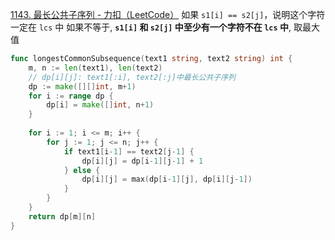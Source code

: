 [1143. 最长公共子序列 - 力扣（LeetCode）](https://leetcode.cn/problems/longest-common-subsequence/description/)
如果 `s1[i] == s2[j]`，说明这个字符一定在 `lcs` 中
如果不等于, **`s1[i]` 和 `s2[j]` 中至少有一个字符不在 `lcs` 中**, 取最大值
```go
func longestCommonSubsequence(text1 string, text2 string) int {
	m, n := len(text1), len(text2)
	// dp[i][j]: text1[:i], text2[:j]中最长公共子序列
	dp := make([][]int, m+1)
	for i := range dp {
		dp[i] = make([]int, n+1)
	}
	
	for i := 1; i <= m; i++ {
		for j := 1; j <= n; j++ {
			if text1[i-1] == text2[j-1] {
				dp[i][j] = dp[i-1][j-1] + 1
			} else {
				dp[i][j] = max(dp[i-1][j], dp[i][j-1])
			}
		}
	}
	return dp[m][n]
}


```